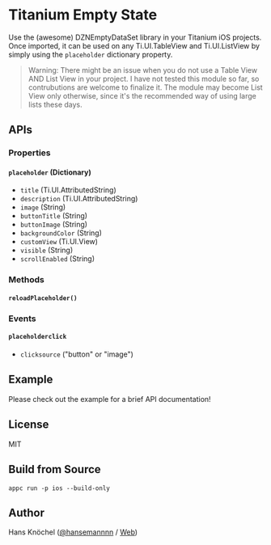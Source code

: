 # Titanium Empty State

Use the (awesome) DZNEmptyDataSet library in your Titanium iOS projects. Once imported, it can be used on
any Ti.UI.TableView and Ti.UI.ListView by simply using the `placeholder` dictionary property.

> Warning: There might be an issue when you do not use a Table View AND List View in your project. I have not tested this module
so far, so contrubutions are welcome to finalize it. The module may become List View only otherwise, since it's the recommended
way of using large lists these days.

## APIs

### Properties

#### `placeholder` (Dictionary)

- `title` (Ti.UI.AttributedString)
- `description` (Ti.UI.AttributedString)
- `image` (String)
- `buttonTitle` (String)
- `buttonImage` (String)
- `backgroundColor` (String)
- `customView` (Ti.UI.View)
- `visible` (String)
- `scrollEnabled` (String)

### Methods

#### `reloadPlaceholder()`

### Events

#### `placeholderclick`

- `clicksource` ("button" or "image")

## Example

Please check out the example for a brief API documentation!

## License

MIT

## Build from Source

`appc run -p ios --build-only`

## Author
Hans Knöchel ([@hansemannnn](https://twitter.com/hansemannnn) / [Web](http://hans-knoechel.de))
